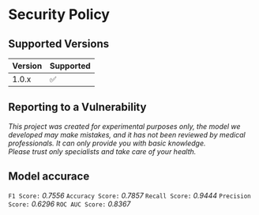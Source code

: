 # Security Policy

## Supported Versions

| Version | Supported          |
| ------- | ------------------ |
| 1.0.x   | :white_check_mark: |

## Reporting to a Vulnerability

*This project was created for experimental purposes only, the model we developed may make mistakes, and it has not been reviewed by medical professionals. It can only provide you with basic knowledge.  
Please trust only specialists and take care of your health.*

## Model accurace

`F1 Score:` *0.7556*
`Accuracy Score:` *0.7857*
`Recall Score:` *0.9444*
`Precision Score:` *0.6296*
`ROC AUC Score:` *0.8367*
